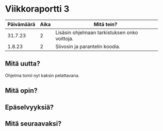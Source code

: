 # Viikkoraportti 3

| Päivämäärä |     Aika      |                                     Mitä tein?                                  |
|------------|---------------|---------------------------------------------------------------------------------|
|   31.7.23  |      2     | Lisäsin ohjelmaan tarkistuksen onko voittoja. |
|  1.8.23  | 2 |  Siivosin ja parantelin koodia.  |

## Mitä uutta?
Ohjelma tomii nyt kaksin pelattavana.

## Mitä opin?

## Epäselvyyksiä?

## Mitä seuraavaksi?

